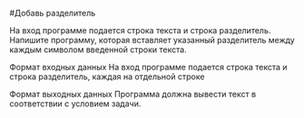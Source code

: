 #Добавь разделитель

На вход программе подается строка текста и строка разделитель. Напишите программу, которая вставляет указанный разделитель 
между каждым символом введенной строки текста.

Формат входных данных
На вход программе подается строка текста и строка разделитель, каждая на отдельной строке

Формат выходных данных
Программа должна вывести текст в соответствии с условием задачи.